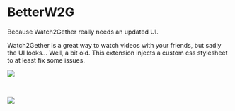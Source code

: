 # BetterW2G
Because Watch2Gether really needs an updated UI.

Watch2Gether is a great way to watch videos with your friends, but sadly the UI looks... Well, a bit old. This extension injects a custom css stylesheet to at least fix some issues.

![](https://lh3.googleusercontent.com/SHF0swMilfsXpVqnsikavnne80A11IKe1uiOLby7vjW9sscoW8W36vPBtJSHgecite6x-UQloGmAtcv-xMmTJreEEQ=w640-h400-e365-rj-sc0x00ffffff)

<br>

[![](https://storage.googleapis.com/web-dev-uploads/image/WlD8wC6g8khYWPJUsQceQkhXSlv1/iNEddTyWiMfLSwFD6qGq.png)](https://chrome.google.com/webstore/detail/chimute-betterw2g/elacjmifclijbpmchmigigacndppcgjf)
